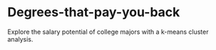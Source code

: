 # Degrees-that-pay-you-back
Explore the salary potential of college majors with a k-means cluster analysis.
